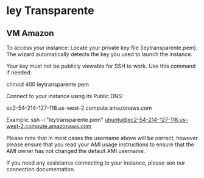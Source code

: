 # ley Transparente

## VM Amazon
To access your instance:
Locate your private key file (leytransparente.pem). The wizard automatically detects the key you used to launch the instance.

Your key must not be publicly viewable for SSH to work. Use this command if needed:

chmod 400 leytransparente.pem

Connect to your instance using its Public DNS:

ec2-54-214-127-118.us-west-2.compute.amazonaws.com

Example:
ssh -i "leytransparente.pem" ubuntu@ec2-54-214-127-118.us-west-2.compute.amazonaws.com

Please note that in most cases the username above will be correct, however please ensure that you read your AMI usage instructions to ensure that the AMI owner has not changed the default AMI username.

If you need any assistance connecting to your instance, please see our connection documentation.